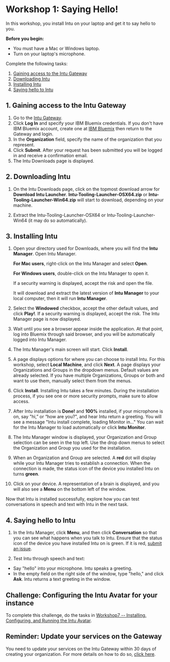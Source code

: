 # Workshop 1: Saying Hello!

In this workshop, you install Intu on your laptop and get it to say hello to you.

**Before you begin:** 

* You must have a Mac or Windows laptop.
* Turn on your laptop's microphone.

Complete the following tasks:

1. [Gaining access to the Intu Gateway](#gaining-access-to-the-watson-intu-gateway)
2. [Downloading Intu](#downloading-intu)
3. [Installing Intu](#installing-intu)
4. [Saying hello to Intu](#saying-hello-to-intu)

## 1. <a name="gaining-access-to-the-watson-intu-gateway">Gaining access to the Intu Gateway</a>

1. Go to the [Intu Gateway](https://rg-gateway.mybluemix.net/).
2. Click **Log In** and specify your IBM Bluemix credentials. If you don't have IBM Bluemix account, create one at [IBM Bluemix](https://console.ng.bluemix.net/) then return to the Gateway and login.
3. In the **Organization** field, specify the name of the organization that you represent.
4. Click **Submit**. After your request has been submitted you will be logged in and receive a confirmation email.
5. The Intu Downloads page is displayed.

## 2. <a name="downloading-intu">Downloading Intu</a>

1. On the Intu Downloads page, click on the topmost download arrow for **Download Intu Launcher**. **Intu-Tooling-Launcher-OSX64.zip** or **Intu-Tooling-Launcher-Win64.zip** will start to download, depending on your machine.

2. Extract the Intu-Tooling-Launcher-OSX64 or Intu-Tooling-Launcher-Win64 (it may do so automatically). 


## 3. <a name="installing-intu">Installing Intu</a>

1. Open your directory used for Downloads, where you will find the **Intu Manager**. Open Intu Manager.
	
	**For Mac users**, right-click on the Intu Manager and select **Open**.
	
	**For Windows users**, double-click on the Intu Manager to open it. 
	
	If a security warning is displayed, accept the risk and open the file.

    It will download and extract the latest version of **Intu Manager** to your local computer, then it will run **Intu Manager**. 

2. Select the **Windowed** checkbox, accept the other default values, and click **Play!**. If a security warning is displayed, accept the risk. The Intu Manager page is now displayed. 

3. Wait until you see a browser appear inside the application. At that point, log into Bluemix through said browser, and you will be automatically logged into Intu Manager.

4. The Intu Manager's main screen will start. Click **Install**.

5. A page displays options for where you can choose to install Intu. For this workshop, select **Local Machine**, and click **Next**. A page displays your Organizations and Groups in the dropdown menus. Default values are already selected. If you have multiple Organizations, Groups or both and want to use them, manually select them from the menus.

6. Click **Install**. Installing Intu takes a few minutes. During the installation process, if you see one or more security prompts, make sure to allow access.

7. After Intu installation is **Done!** and **100%** installed, if your microphone is on, say "hi,” or “how are you?", and hear Intu return a greeting. You will see a message "Intu install complete, loading Monitor in..." You can wait for the Intu Manager to load automatically or click **Intu Monitor**.

8. The Intu Manager window is displayed, your Organization and Group selection can be seen in the top left. Use the drop down menus to select the Organization and Group you used for the installation. 

9. When an Organization and Group are selected. A **red** dot will display while your Intu Manager tries to establish a connection. When the connection is made, the status icon of the device you installed Intu on turns **green**. 

10. Click on your device. A representation of a brain is displayed, and you will also see a **Menu** on the bottom left of the window.

Now that Intu is installed successfully, explore how you can test conversations in speech and text with Intu in the next task.

## 4. <a name="saying-hello-to-intu">Saying hello to Intu</a>

1. In the Intu Manager, click **Menu**, and then click **Conversation** so that you can see what happens when you talk to Intu. Ensure that the status icon of the device you have installed Intu on is green. If it is red, [submit an issue](https://github.com/watson-intu/self-sdk/issues).

2. Test Intu through speech and text:
 * Say "hello" into your microphone. Intu speaks a greeting.
 * In the empty field on the right side of the window, type "hello," and click **Ask**. Intu returns a text greeting in the window.

## Challenge: Configuring the Intu Avatar for your instance

To complete this challenge, do the tasks in [Workshop7 -- Installing, Configuring, and Running the Intu Avatar](../../../Workshop7-InstallingConfiguringAndRunningTheIntuAvatar/lab-docs/README.md).

## Reminder: Update your services on the Gateway

You need to update your services on the Intu Gateway within 30 days of creating your organization.  For more details on how to do so, [click here](../../../update-services.md).

